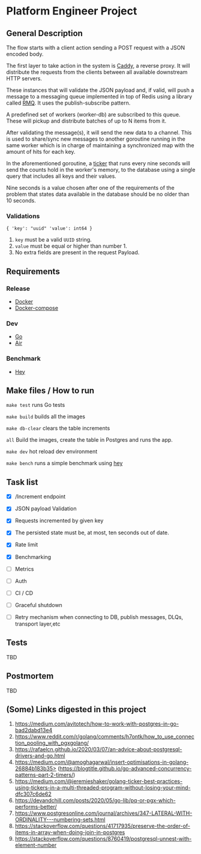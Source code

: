 # Platform Engineer Project

## General Description

The flow starts with a client action sending a POST request with a JSON encoded body.

The first layer to take action in the system is [Caddy](https://caddyserver.com/), a reverse proxy. It will distribute the requests from the clients between all available downstream HTTP servers.

These instances that will validate the JSON payload and, if valid, will push a message to a messaging queue implemented in top of Redis using a library called [RMQ](https://github.com/adjust/rmq). It uses the publish-subscribe pattern.

A predefined set of workers (worker-db) are subscribed to this queue.
These will pickup and distribute batches of up to N items from it.

After validating the message(s), it will send the new data to a channel. This is used to share/sync new messages to another goroutine running in the same worker which is in charge of maintaining a synchronized map with the amount of hits for each key.

In the aforementioned goroutine, a [ticker](https://gobyexample.com/tickers) that runs every nine seconds will send the counts hold in the worker's memory, to the database using a single query that includes all keys and their values.

Nine seconds is a value chosen after one of the requirements of the problem that states data available in the database should be no older than 10 seconds.

### Validations

`{
    'key': "uuid"
    'value': int64
}`

1. `key` must be a valid `UUID` string.
2. `value` must be equal or higher than number 1.
3. No extra fields are present in the request Payload.

## Requirements

### Release

- [Docker](https://docs.docker.com/get-docker/)
- [Docker-compose](https://docs.docker.com/compose/install/)

### Dev

- [Go](https://golang.org/doc/install)
- [Air](https://github.com/cosmtrek/air)

### Benchmark

- [Hey](https://github.com/rakyll/hey)

## Make files / How to run

```make test``` runs Go tests

```make build``` builds all the images

```make db-clear``` clears the table increments

```all``` Build the images, create the table in Postgres and runs the app.

```make dev``` hot reload dev environment

```make bench``` runs a simple benchmark using [hey](https://github.com/rakyll/hey)

## Task list

- [x] /Increment endpoint
- [x] JSON payload Validation
- [x] Requests incremented by given key
- [x] The persisted state must be, at most, ten seconds out of date.
- [x] Rate limit
- [x] Benchmarking
- [ ] Metrics
- [ ] Auth
- [ ] CI / CD
- [ ] Graceful shutdown
- [ ] Retry mechanism when connecting to DB, publish messages, DLQs, transport layer,etc


## Tests

TBD

## Postmortem

TBD



## (Some) Links digested in this project

1. https://medium.com/avitotech/how-to-work-with-postgres-in-go-bad2dabd13e4
2. https://www.reddit.com/r/golang/comments/h7ontk/how_to_use_connection_pooling_with_pgxgolang/
3. https://rafaelcn.github.io/2020/03/07/an-advice-about-postgresql-drivers-and-go.html
4. https://medium.com/@amoghagarwal/insert-optimisations-in-golang-26884b183b35>
(https://blogtitle.github.io/go-advanced-concurrency-patterns-part-2-timers/)
5. https://medium.com/@jeremieshaker/golang-ticker-best-practices-using-tickers-in-a-multi-threaded-program-without-losing-your-mind-dfc307c6de62
6. https://devandchill.com/posts/2020/05/go-lib/pq-or-pgx-which-performs-better/
7. https://www.postgresonline.com/journal/archives/347-LATERAL-WITH-ORDINALITY---numbering-sets.html
8. https://stackoverflow.com/questions/41717935/preserve-the-order-of-items-in-array-when-doing-join-in-postgres
9. https://stackoverflow.com/questions/8760419/postgresql-unnest-with-element-number
